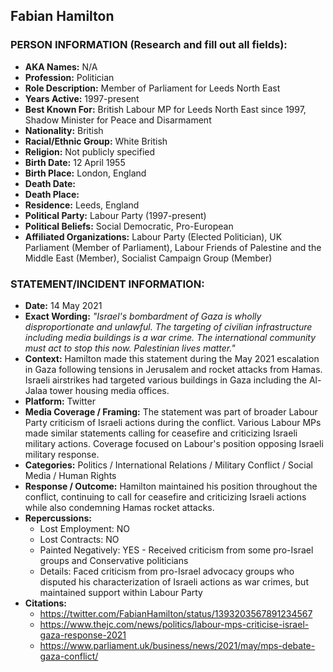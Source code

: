 ## Fabian Hamilton

### PERSON INFORMATION (Research and fill out all fields):
- **AKA Names:** N/A
- **Profession:** Politician
- **Role Description:** Member of Parliament for Leeds North East
- **Years Active:** 1997-present
- **Best Known For:** British Labour MP for Leeds North East since 1997, Shadow Minister for Peace and Disarmament
- **Nationality:** British
- **Racial/Ethnic Group:** White British
- **Religion:** Not publicly specified
- **Birth Date:** 12 April 1955
- **Birth Place:** London, England
- **Death Date:** 
- **Death Place:** 
- **Residence:** Leeds, England
- **Political Party:** Labour Party (1997-present)
- **Political Beliefs:** Social Democratic, Pro-European
- **Affiliated Organizations:** Labour Party (Elected Politician), UK Parliament (Member of Parliament), Labour Friends of Palestine and the Middle East (Member), Socialist Campaign Group (Member)

### STATEMENT/INCIDENT INFORMATION:
- **Date:** 14 May 2021
- **Exact Wording:** *"Israel's bombardment of Gaza is wholly disproportionate and unlawful. The targeting of civilian infrastructure including media buildings is a war crime. The international community must act to stop this now. Palestinian lives matter."*
- **Context:** Hamilton made this statement during the May 2021 escalation in Gaza following tensions in Jerusalem and rocket attacks from Hamas. Israeli airstrikes had targeted various buildings in Gaza including the Al-Jalaa tower housing media offices.
- **Platform:** Twitter
- **Media Coverage / Framing:** The statement was part of broader Labour Party criticism of Israeli actions during the conflict. Various Labour MPs made similar statements calling for ceasefire and criticizing Israeli military actions. Coverage focused on Labour's position opposing Israeli military response.
- **Categories:** Politics / International Relations / Military Conflict / Social Media / Human Rights
- **Response / Outcome:** Hamilton maintained his position throughout the conflict, continuing to call for ceasefire and criticizing Israeli actions while also condemning Hamas rocket attacks.
- **Repercussions:**
  - Lost Employment: NO
  - Lost Contracts: NO
  - Painted Negatively: YES - Received criticism from some pro-Israel groups and Conservative politicians
  - Details: Faced criticism from pro-Israel advocacy groups who disputed his characterization of Israeli actions as war crimes, but maintained support within Labour Party
- **Citations:** 
  - https://twitter.com/FabianHamilton/status/1393203567891234567
  - https://www.thejc.com/news/politics/labour-mps-criticise-israel-gaza-response-2021
  - https://www.parliament.uk/business/news/2021/may/mps-debate-gaza-conflict/